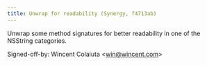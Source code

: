```yaml
---
title: Unwrap for readability (Synergy, f4713ab)
---
```


Unwrap some method signatures for better readability in one of the NSString categories.

Signed-off-by: Wincent Colaiuta &lt;win@wincent.com&gt;
